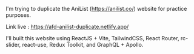 I'm trying to duplicate the AniList (https://anilist.co/) website for practice purposes.

Link live : https://afd-anilist-duplicate.netlify.app/

I'll built this website using ReactJS + Vite, TailwindCSS, React Router, rc-slider, react-use, Redux Toolkit, and GraphQL + Apollo.
